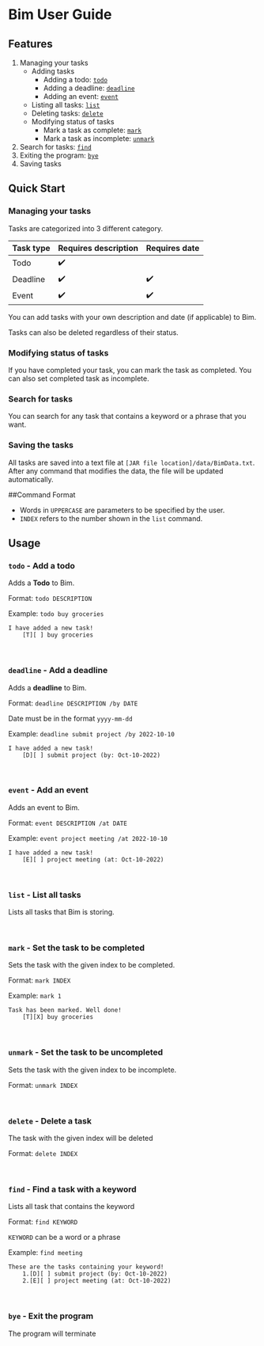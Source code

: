 # Bim User Guide

## Features
1. Managing your tasks
   - Adding tasks
     - Adding a todo: [`todo`](#todo---add-a-todo)
     - Adding a deadline: [`deadline`](#deadline---add-a-deadline)
     - Adding an event: [`event`](#event---add-an-event)
   - Listing all tasks: [`list`](#list---list-all-tasks)
   - Deleting tasks: [`delete`](#delete---delete-a-task)
   - Modifying status of tasks
     - Mark a task as complete: [`mark`](#mark---set-the-task-to-be-completed)
     - Mark a task as incomplete: [`unmark`](#unmark---set-the-task-to-be-uncompleted)
3. Search for tasks: [`find`](#find---find-a-task-with-a-keyword)
4. Exiting the program: [`bye`](#bye---exit-the-program)
5. Saving tasks

## Quick Start
### Managing your tasks

Tasks are categorized into 3 different category.

| Task type | Requires description | Requires date      |
|-----------|----------------------|--------------------|
| Todo      | :heavy_check_mark:   |                    |
| Deadline  | :heavy_check_mark:   | :heavy_check_mark: |
| Event     | :heavy_check_mark:   | :heavy_check_mark: |


You can add tasks with your own description and date (if applicable) to Bim.

Tasks can also be deleted regardless of their status.

### Modifying status of tasks

If you have completed your task, you can mark the task as completed. You can also set completed task as
incomplete.


### Search for tasks

You can search for any task that contains a keyword or a phrase that you want. 

### Saving the tasks
All tasks are saved into a text file at `[JAR file location]/data/BimData.txt`.
After any command that modifies the data, the file will be updated automatically.


##Command Format
- Words in `UPPERCASE` are parameters to be specified by the user.
- `INDEX` refers to the number shown in the `list` command.

## Usage

### `todo` - Add a todo

Adds a **Todo** to Bim.

Format: `todo DESCRIPTION`

Example: `todo buy groceries`


```
I have added a new task!
    [T][ ] buy groceries
```

<br />

### `deadline` - Add a deadline

Adds a **deadline** to Bim.

Format: `deadline DESCRIPTION /by DATE`

Date must be in the format `yyyy-mm-dd`

Example: `deadline submit project /by 2022-10-10`

```
I have added a new task!
    [D][ ] submit project (by: Oct-10-2022)
```

<br />

### `event` - Add an event

Adds an event to Bim.

Format: `event DESCRIPTION /at DATE`

Example: `event project meeting /at 2022-10-10`
```
I have added a new task!
    [E][ ] project meeting (at: Oct-10-2022)
```

<br />

### `list` - List all tasks

Lists all tasks that Bim is storing.

<br />


### `mark` - Set the task to be completed

Sets the task with the given index to be completed.

Format: `mark INDEX`

Example: `mark 1`
```
Task has been marked. Well done!
    [T][X] buy groceries
```

<br />

### `unmark` - Set the task to be uncompleted

Sets the task with the given index to be incomplete.

Format: `unmark INDEX`

<br />

### `delete` - Delete a task

The task with the given index will be deleted

Format: `delete INDEX`

<br />

### `find` - Find a task with a keyword

Lists all task that contains the keyword

Format: `find KEYWORD`

`KEYWORD` can be a word or a phrase

Example: `find meeting`
```
These are the tasks containing your keyword!
	1.[D][ ] submit project (by: Oct-10-2022)
	2.[E][ ] project meeting (at: Oct-10-2022)
```

<br />

### `bye` - Exit the program

The program will terminate
